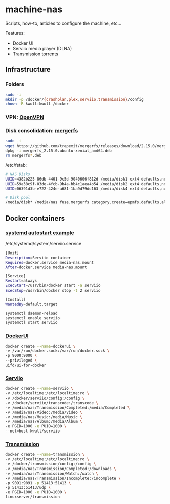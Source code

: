# machine-nas
Scripts, how-to, articles to configure the machine, etc...

Features:
- Docker UI
- Serviio media player (DLNA)
- Transmission torrents

## Infrastructure
### Folders
```sh
sudo -i
mkdir -p /docker/{crashplan,plex,serviio,transmission}/config
chown -R kwull:kwull /docker
```
### VPN: [OpenVPN](https://www.digitalocean.com/community/tutorials/how-to-set-up-an-openvpn-server-on-ubuntu-16-04) 
### Disk consolidation: [mergerfs](https://github.com/trapexit/mergerfs) 
```sh
sudo -i
wget https://github.com/trapexit/mergerfs/releases/download/2.15.0/mergerfs_2.15.0.ubuntu-xenial_amd64.deb
dpkg -i mergerfs_2.15.0.ubuntu-xenial_amd64.deb
rm mergerfs*.deb
```

/etc/fstab:
```sh
# NAS Disks
UUID=4382b225-86db-4401-9c5d-9040606f812d /media/disk1 ext4 defaults,noatime,nofail 0 2
UUID=59a38c9f-03de-4fcb-9b4a-bb4c1aea4b54 /media/disk2 ext4 defaults,noatime,nofail 0 2
UUID=06391d3b-e722-424e-a681-1ba9d79dd163 /media/disk4 ext4 defaults,noatime,nofail 0 2

# Disk pool
/media/disk* /media/nas fuse.mergerfs category.create=epmfs,defaults,allow_other,minfreespace=20G,fsname=mergerfsPool,func.getattr=newest,x-systemd.requires=media-disk1,x-systemd.requires=media-disk2,x-systemd.requires=media-disk4 0 00
```

## Docker containers

### [systemd autostart example](https://docs.docker.com/engine/admin/host_integration/)

/etc/systemd/system/serviio.service
```sh
[Unit]
Description=Serviio container
Requires=docker.service media-nas.mount
After=docker.service media-nas.mount

[Service]
Restart=always
ExecStart=/usr/bin/docker start -a serviio
ExecStop=/usr/bin/docker stop -t 2 serviio

[Install]
WantedBy=default.target
```

```sh
systemctl daemon-reload
systemctl enable serviio
systemctl start serviio
```

### [DockerUI](https://github.com/kevana/ui-for-docker)

```sh
docker create --name=dockerui \
-v /var/run/docker.sock:/var/run/docker.sock \
-p 9000:9000 \
--privileged \
uifd/ui-for-docker
```

### [Serviio](https://github.com/Kwull/docker-serviio)

```sh
docker create --name=serviio \
-v /etc/localtime:/etc/localtime:ro \
-v /docker/serviio/config:/config \
-v /docker/serviio/transcode:/transcode \
-v /media/nas/Transmission/Completed:/media/Completed \
-v /media/nas/Video:/media/Video \
-v /media/nas/Music:/media/Music \
-v /media/nas/Album:/media/Album \
-e PGID=1000 -e PUID=1000 \
--net=host kwull/serviio
```

### [Transmission](https://hub.docker.com/r/linuxserver/transmission/)

```sh
docker create --name=transmission \
-v /etc/localtime:/etc/localtime:ro \
-v /docker/transmission/config:/config \
-v /media/nas/Transmission/Completed:/downloads \
-v /media/nas/Transmission/Watch:/watch \
-v /media/nas/Transmission/Incomplete:/incomplete \
-p 9091:9091 -p 51413:51413 \
-p 51413:51413/udp \
-e PGID=1000 -e PUID=1000 \
linuxserver/transmission
```


